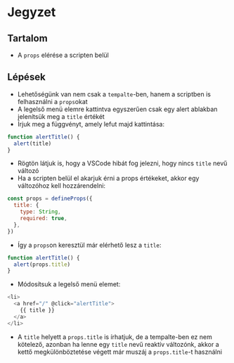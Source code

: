# Jegyzet

## Tartalom

- A `props` elérése a scripten belül

## Lépések

- Lehetőségünk van nem csak a `tempalte`-ben, hanem a scriptben is felhasználni a `props`okat
- A legelső menü elemre kattintva egyszerűen csak egy alert ablakban jelenítsük meg a `title` értékét
- Írjuk meg a függvényt, amely lefut majd kattintása:

```js
function alertTitle() {
  alert(title)
}
```

- Rögtön látjuk is, hogy a VSCode hibát fog jelezni, hogy nincs `title` nevű változó
- Ha a scripten belül el akarjuk érni a props értékeket, akkor egy változóhoz kell hozzárendelni:

```js
const props = defineProps({
  title: {
    type: String,
    required: true,
  },
})
```

- Így a `props`on keresztül már elérhető lesz a `title`:

```js
function alertTitle() {
  alert(props.title)
}
```

- Módosítsuk a legelső menü elemet:

```js
<li>
  <a href="/" @click="alertTitle">
    {{ title }}
  </a>
</li>
```

- A `title` helyett a `props.title` is írhatjuk, de a tempalte-ben ez nem kötelező,
  azonban ha lenne egy `title` nevű reaktív változónk, akkor a kettő megkülönböztetése végett már muszáj a `props.title`-t használni
